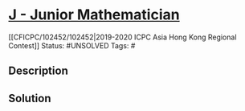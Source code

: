 # [J - Junior Mathematician](https://codeforces.com/gym/102452/problem/J)

[[CFICPC/102452/102452|2019-2020 ICPC Asia Hong Kong Regional Contest]]
Status: #UNSOLVED
Tags: #

## Description

## Solution

